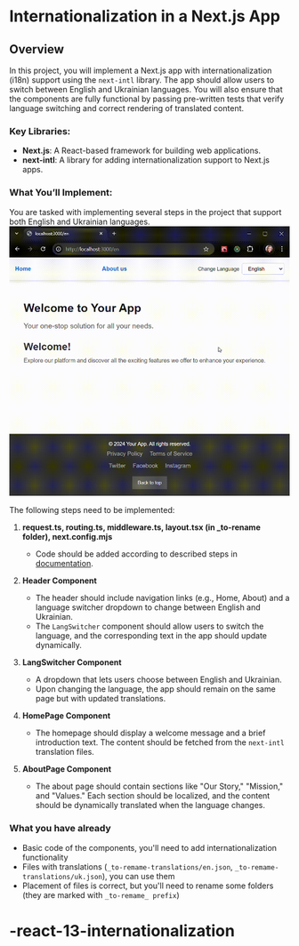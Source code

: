 # Internationalization in a Next.js App

## Overview

In this project, you will implement a Next.js app with internationalization (i18n) support using the `next-intl` library. The app should allow users to switch between English and Ukrainian languages. You will also ensure that the components are fully functional by passing pre-written tests that verify language switching and correct rendering of translated content.

### Key Libraries:

- **Next.js**: A React-based framework for building web applications.
- **next-intl**: A library for adding internationalization support to Next.js apps.

### What You’ll Implement:

You are tasked with implementing several steps in the project that support both English and Ukrainian languages.  
<img src="images/app-demo.gif" width="600">

The following steps need to be implemented:

1. **request.ts, routing.ts, middleware.ts, layout.tsx (in \_to-rename folder), next.config.mjs**

   - Code should be added according to described steps in [documentation](https://next-intl-docs.vercel.app/docs/getting-started/app-router/with-i18n-routing).

1. **Header Component**

   - The header should include navigation links (e.g., Home, About) and a language switcher dropdown to change between English and Ukrainian.
   - The `LangSwitcher` component should allow users to switch the language, and the corresponding text in the app should update dynamically.

1. **LangSwitcher Component**

   - A dropdown that lets users choose between English and Ukrainian.
   - Upon changing the language, the app should remain on the same page but with updated translations.

1. **HomePage Component**

   - The homepage should display a welcome message and a brief introduction text. The content should be fetched from the `next-intl` translation files.

1. **AboutPage Component**
   - The about page should contain sections like "Our Story," "Mission," and "Values." Each section should be localized, and the content should be dynamically translated when the language changes.

### What you have already

- Basic code of the components, you'll need to add internationalization functionality
- Files with translations (`_to-remame-translations/en.json`, `_to-remame-translations/uk.json`), you can use them
- Placement of files is correct, but you'll need to rename some folders (they are marked with `_to-remame_ prefix`)
# -react-13-internationalization
